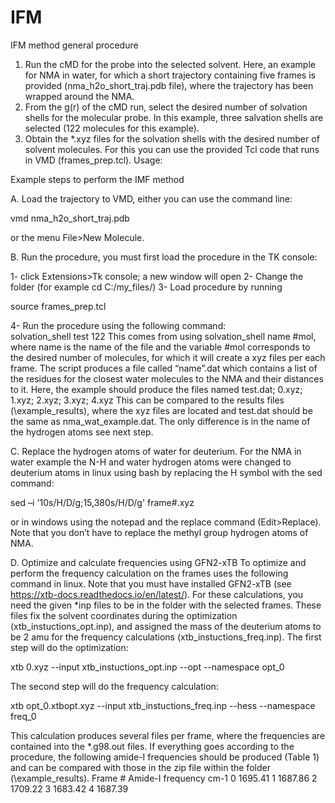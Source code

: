 # IFM
IFM method general procedure
1.	Run the cMD for the probe into the selected solvent. Here, an example for NMA in water, for which a short trajectory containing five frames is provided (nma_h2o_short_traj.pdb file), where the trajectory has been wrapped around the NMA.
2.	From the g(r) of the cMD run, select the desired number of solvation shells for the molecular probe. In this example, three salvation shells are selected (122 molecules for this example).
3.	Obtain the *.xyz files for the solvation shells with the desired number of solvent molecules. For this you can use the provided Tcl code that runs in VMD (frames_prep.tcl). Usage: 

Example steps to perform the IMF method

A.	Load the trajectory to VMD, either you can use the command line:

vmd nma_h2o_short_traj.pdb

or the menu File>New Molecule.

B.	Run the procedure, you must first load the procedure in the TK console:

1-	click Extensions>Tk console; a new window will open
2-	Change the folder (for example cd C:/my_files/)
3-	Load procedure by running

source frames_prep.tcl

4-	Run the procedure using the following command:  
solvation_shell test 122 
This comes from using solvation_shell name #mol, where name is the name of the file and the variable #mol corresponds to the desired number of molecules, for which it will create a xyz files per each frame. The script produces a file called “name”.dat which contains a list of the residues for the closest water molecules to the NMA and their distances to it. 
Here, the example should produce the files named
test.dat; 0.xyz; 1.xyz; 2.xyz; 3.xyz; 4.xyz 
This can be compared to the results files (\example_results\), where the xyz files are located and test.dat should be the same as nma_wat_example.dat. The only difference is in the name of the hydrogen atoms see next step.

C.	Replace the hydrogen atoms of water for deuterium.
For the NMA in water example the N-H and water hydrogen atoms were changed to deuterium atoms in linux using bash by replacing the H symbol with the sed command:

sed –i '10s/H/D/g;15,380s/H/D/g' frame#.xyz

or in windows using the notepad and the replace command (Edit>Replace). Note that you don’t have to replace the methyl group hydrogen atoms of NMA. 

D.	Optimize and calculate frequencies using GFN2-xTB
To optimize and perform the frequency calculation on the frames uses the following command in linux. Note that you must have installed GFN2-xTB (see https://xtb-docs.readthedocs.io/en/latest/). For these calculations, you need the given *inp files to be in the folder with the selected frames. These files fix the solvent coordinates during the optimization (xtb_instuctions_opt.inp), and assigned the mass of the deuterium atoms to be 2 amu for the frequency calculations (xtb_instuctions_freq.inp).
The first step will do the optimization:

xtb  0.xyz --input xtb_instuctions_opt.inp --opt --namespace opt_0

The second step will do the frequency calculation:

xtb opt_0.xtbopt.xyz --input xtb_instuctions_freq.inp --hess --namespace freq_0

This calculation produces several files per frame, where the frequencies are contained into the *.g98.out files. If everything goes according to the procedure, the following amide-I frequencies should be produced (Table 1) and can be compared with those in the zip file within the folder (\example_results\).
Frame #	Amide-I frequency cm-1
0	1695.41
1	1687.86
2	1709.22
3	1683.42
4	1687.39
